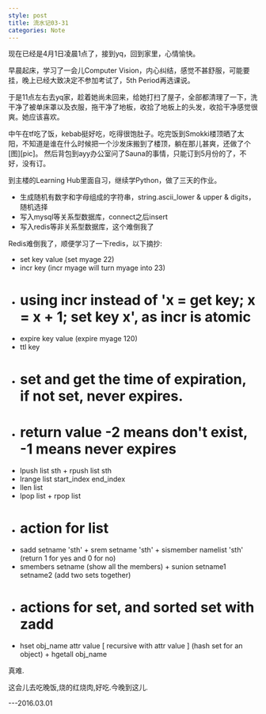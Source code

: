 ```yaml
---
style: post
title: 流水记03-31
categories: Note
---
```

现在已经是4月1日凌晨1点了，接到yq，回到家里，心情愉快。

早晨起床，学习了一会儿Computer Vision，内心纠结，感觉不甚舒服，可能要挂，晚上已经大致决定不参加考试了，5th Period再选课说。

于是11点左右去yq家，趁着她尚未回来，给她打扫了屋子，全部都清理了一下，洗干净了被单床罩以及衣服，拖干净了地板，收拾了地板上的头发，收拾干净感觉很爽。她应该喜欢。

中午在tf吃了饭，kebab挺好吃，吃得很饱肚子。吃完饭到Smokki楼顶晒了太阳，不知道是谁在什么时候把一个沙发床搬到了楼顶，躺在那儿甚爽，还做了个[图][pic]。
然后背包到ayy办公室问了Sauna的事情，只能订到5月份的了，不好，没有订。

到主楼的Learning Hub里面自习，继续学Python，做了三天的作业。

-  生成随机有数字和字母组成的字符串，string.ascii_lower & upper & digits，随机选择
-  写入mysql等关系型数据库，connect之后insert
-  写入redis等非关系型数据库，这个难倒我了


Redis难倒我了，顺便学习了一下redis，以下摘抄:
-  set key value (set myage 22)
-  incr key (incr myage will turn myage into 23)
-  # using incr instead of 'x = get key; x = x + 1; set key x', as incr is atomic 
-  expire key value (expire myage 120)
-  ttl key
-  # set and get the time of expiration, if not set, never expires.
-  # return value -2 means don't exist, -1 means never expires
-  lpush list sth + rpush list sth
-  lrange list start_index end_index
-  llen list 
-  lpop list + rpop list
-  # action for list
-  sadd setname 'sth' + srem setname 'sth' + sismember namelist 'sth' (return 1 for yes and 0 for no)
-  smembers setname (show all the members) + sunion setname1 setname2 (add two sets together)
-  # actions for set, and sorted set with zadd 
-  hset obj_name attr value [ recursive with attr value ] (hash set for an object) + hgetall obj_name

真难.

这会儿去吃晚饭,烧的红烧肉,好吃.今晚到这儿.

---2016.03.01
